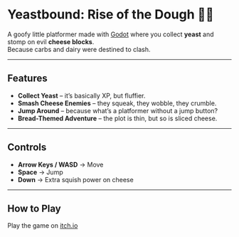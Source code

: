 # Yeastbound: Rise of the Dough 🍞🧀

A goofy little platformer made with [Godot](https://godotengine.org/) where you collect **yeast** and stomp on evil **cheese blocks**.  
Because carbs and dairy were destined to clash.

---

## Features
- **Collect Yeast** – it’s basically XP, but fluffier.  
- **Smash Cheese Enemies** – they squeak, they wobble, they crumble.  
- **Jump Around** – because what’s a platformer without a jump button?  
- **Bread-Themed Adventure** – the plot is thin, but so is sliced cheese.  

---

##  Controls
- **Arrow Keys / WASD** → Move  
- **Space** → Jump  
- **Down** → Extra squish power on cheese 

---

## How to Play

Play the game on [itch.io](https://sharkingstudios.itch.io/yeastbound-rise-of-the-dough)
